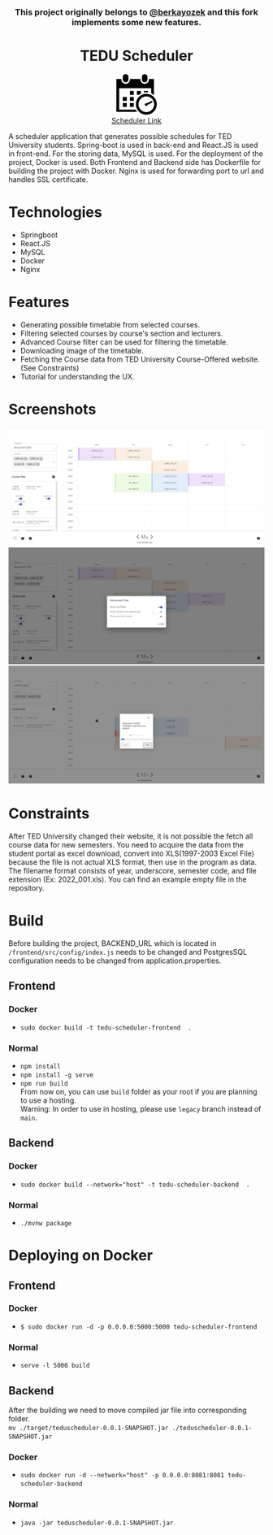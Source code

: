 <div align="center">
    <h3>This project originally belongs to <a href="https://github.com/berkayozek/">@berkayozek</a> and this fork implements some new features.</h3>
</div>
<div align="center">
    <h1>TEDU Scheduler</h1>
    <img src="/front-end/public/logo512.png" alt="Logo" width="80" height="80">
    <br>
    <a href="https://teduscheduler.tk">Scheduler Link</a>
</div>

A scheduler application that generates possible schedules for TED University students.
Spring-boot is used in back-end and React.JS is used in front-end. 
For the storing data, MySQL is used. 
For the deployment of the project, Docker is used. 
Both Frontend and Backend side has Dockerfile for building the project with Docker.
Nginx is used for forwarding port to url and handles SSL certificate.

# Technologies
- Springboot
- React.JS
- MySQL
- Docker
- Nginx

# Features
- Generating possible timetable from selected courses.
- Filtering selected courses by course's section and lecturers.
- Advanced Course filter can be used for filtering the timetable.
- Downloading image of the timetable.
- Fetching the Course data from TED University Course-Offered website. (See Constraints)
- Tutorial for understanding the UX.

# Screenshots
![Home Page Screenshot](./front-end/public/Screenshot-1.png)
![Advanced Course Filter Screenshot](./front-end/public/Screenshot-2.png)
![Tutorial Screenshot](./front-end/public/Screenshot-3.png)

# Constraints
After TED University changed their website, it is not possible the fetch all course data for new semesters. You need to acquire the data from the student portal as excel download, convert into XLS(1997-2003 Excel File) because the file is not actual XLS format, then use in the program as data. The filename format consists of year, underscore, semester code, and file extension (Ex: 2022_001.xls). You can find an example empty file in the repository.

# Build
Before building the project, BACKEND_URL which is located in `/frontend/src/config/index.js` needs to be changed and PostgresSQL configuration needs to be changed from application.properties.

## Frontend
### Docker
- `sudo docker build -t tedu-scheduler-frontend  .`
### Normal
- `npm install`
- `npm install -g serve`
- `npm run build`
<br>From now on, you can use `build` folder as your root if you are planning to use a hosting.
<br>Warning: In order to use in hosting, please use `legacy` branch instead of `main`.

## Backend
### Docker
- `sudo docker build --network="host" -t tedu-scheduler-backend  .`
### Normal
- `./mvnw package`


# Deploying on Docker
## Frontend
### Docker
- `$ sudo docker run -d -p 0.0.0.0:5000:5000 tedu-scheduler-frontend`
### Normal
- `serve -l 5000 build`

## Backend
After the building we need to move compiled jar file into corresponding folder.
<br />
`mv ./target/teduscheduler-0.0.1-SNAPSHOT.jar ./teduscheduler-0.0.1-SNAPSHOT.jar`

### Docker
- `sudo docker run -d --network="host" -p 0.0.0.0:8081:8081 tedu-scheduler-backend`
### Normal
- `java -jar teduscheduler-0.0.1-SNAPSHOT.jar`
